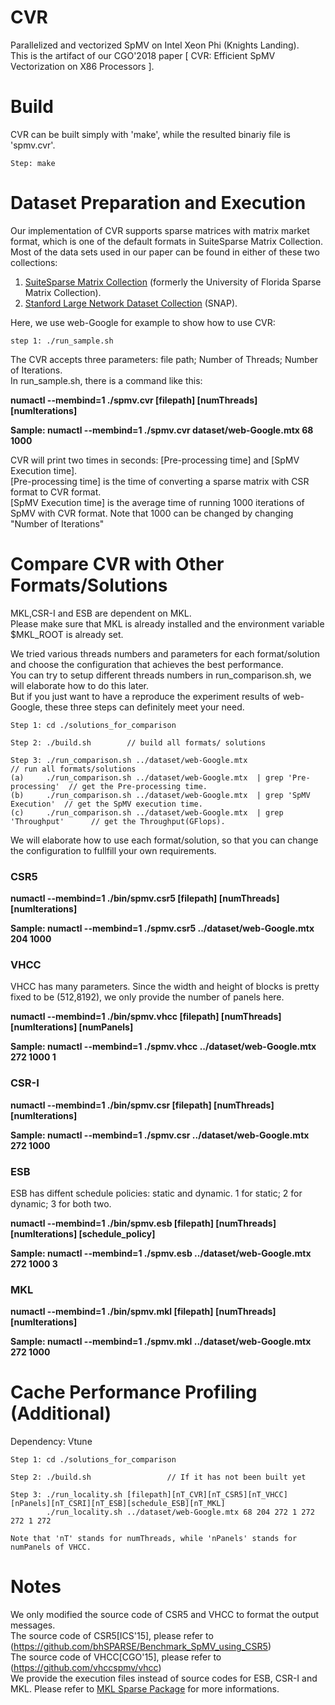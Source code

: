 # CVR
Parallelized and vectorized SpMV on Intel Xeon Phi (Knights Landing). <br>
This is the artifact of our CGO'2018 paper [ CVR: Efficient SpMV Vectorization on X86 Processors ]. <br>

# Build
CVR can be built simply with 'make', while the resulted binariy file is 'spmv.cvr'.

	Step: make       

# Dataset Preparation and Execution
Our implementation of CVR supports sparse matrices with matrix market format, which is one of the default formats in SuiteSparse Matrix Collection. Most of the data sets used in our paper can be found in either of these two collections:

1) [SuiteSparse Matrix Collection](https://sparse.tamu.edu) (formerly the University of Florida Sparse Matrix Collection).
2) [Stanford Large Network Dataset Collection](http://snap.stanford.edu/data/) (SNAP).

Here, we use web-Google for example to show how to use CVR:

	step 1: ./run_sample.sh

The CVR accepts three parameters: file path; Number of Threads; Number of Iterations. <br>
In run_sample.sh, there is a command like this:

**numactl --membind=1 ./spmv.cvr [filepath] [numThreads] [numIterations]**

**Sample: numactl --membind=1 ./spmv.cvr dataset/web-Google.mtx 68 1000**

CVR will print two times in seconds: [Pre-processing time] and [SpMV Execution time]. <br>
[Pre-processing time] is the time of converting a sparse matrix with CSR format to CVR format. <br>
[SpMV Execution time] is the average time of running 1000 iterations of SpMV with CVR format. Note that 1000 can be changed by changing "Number of Iterations" <br>

# Compare CVR with Other Formats/Solutions
MKL,CSR-I and ESB are dependent on MKL. <br>
Please make sure that MKL is already installed and the environment variable $MKL_ROOT is already set. <br>

We tried various threads numbers and parameters for each format/solution and choose the configuration that achieves the best performance.<br>
You can try to setup different threads numbers in run_comparison.sh, we will elaborate how to do this later. <br>
But if you just want to have a reproduce the experiment results of web-Google, these three steps can definitely meet your need. <br>

	Step 1: cd ./solutions_for_comparison

	Step 2: ./build.sh        // build all formats/ solutions

	Step 3: ./run_comparison.sh ../dataset/web-Google.mtx                           // run all formats/solutions 
	(a)     ./run_comparison.sh ../dataset/web-Google.mtx  | grep 'Pre-processing'  // get the Pre-processing time. 
	(b)     ./run_comparison.sh ../dataset/web-Google.mtx  | grep 'SpMV Execution'  // get the SpMV execution time. 
	(c)     ./run_comparison.sh ../dataset/web-Google.mtx  | grep 'Throughput'      // get the Throughput(GFlops).

We will elaborate how to use each format/solution, so that you can change the configuration to fullfill your own requirements.
### CSR5
**numactl --membind=1 ./bin/spmv.csr5 [filepath] [numThreads] [numIterations]**

**Sample: numactl --membind=1 ./spmv.csr5 ../dataset/web-Google.mtx 204 1000**
### VHCC
VHCC has many parameters. Since the width and height of blocks is pretty fixed to be (512,8192), we only provide the number of panels here.

**numactl --membind=1 ./bin/spmv.vhcc [filepath] [numThreads] [numIterations] [numPanels]**
		
**Sample: numactl --membind=1 ./spmv.vhcc ../dataset/web-Google.mtx 272 1000 1**
### CSR-I
**numactl --membind=1 ./bin/spmv.csr [filepath] [numThreads] [numIterations]**
	
**Sample: numactl --membind=1 ./spmv.csr ../dataset/web-Google.mtx 272 1000**
### ESB
ESB has diffent schedule policies: static and dynamic. 1 for static; 2 for dynamic; 3 for both two.<br>

**numactl --membind=1 ./bin/spmv.esb [filepath] [numThreads] [numIterations] [schedule_policy]**

**Sample: numactl --membind=1 ./spmv.esb ../dataset/web-Google.mtx 272 1000 3**
### MKL
**numactl --membind=1 ./bin/spmv.mkl [filepath] [numThreads] [numIterations]**

**Sample: numactl --membind=1 ./spmv.mkl ../dataset/web-Google.mtx 272 1000**


# Cache Performance Profiling (Additional)
Dependency:  Vtune

	Step 1: cd ./solutions_for_comparison
		
	Step 2: ./build.sh                 // If it has not been built yet

	Step 3: ./run_locality.sh [filepath][nT_CVR][nT_CSR5][nT_VHCC][nPanels][nT_CSRI][nT_ESB][schedule_ESB][nT_MKL]
	        ./run_locality.sh ../dataset/web-Google.mtx 68 204 272 1 272 272 1 272

	Note that 'nT' stands for numThreads, while 'nPanels' stands for numPanels of VHCC.

# Notes
We only modified the source code of CSR5 and VHCC to format the output messages. <br>
The source code of CSR5[ICS'15], please refer to (https://github.com/bhSPARSE/Benchmark_SpMV_using_CSR5)<br>
The source code of VHCC[CGO'15], please refer to (https://github.com/vhccspmv/vhcc) <br>
We provide the execution files instead of source codes for ESB, CSR-I and MKL. Please refer to [MKL Sparse Package](https://software.intel.com/en-us/articles/intel-math-kernel-library-inspector-executor-sparse-blas-routines) for more informations.




